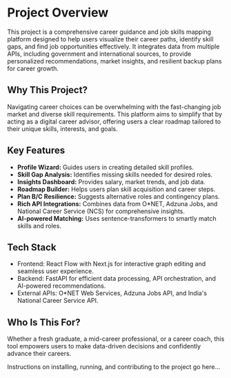 # Project Overview
This project is a comprehensive career guidance and job skills mapping platform designed to help users visualize their career paths, identify skill gaps, and find job opportunities effectively. It integrates data from multiple APIs, including government and international sources, to provide personalized recommendations, market insights, and resilient backup plans for career growth.

## Why This Project?
Navigating career choices can be overwhelming with the fast-changing job market and diverse skill requirements. This platform aims to simplify that by acting as a digital career advisor, offering users a clear roadmap tailored to their unique skills, interests, and goals.

## Key Features
- **Profile Wizard:** Guides users in creating detailed skill profiles.
- **Skill Gap Analysis:** Identifies missing skills needed for desired roles.
- **Insights Dashboard:** Provides salary, market trends, and job data.
- **Roadmap Builder:** Helps users plan skill acquisition and career steps.
- **Plan B/C Resilience:** Suggests alternative roles and contingency plans.
- **Rich API Integrations:** Combines data from O*NET, Adzuna Jobs, and National Career Service (NCS) for comprehensive insights.
- **AI-powered Matching:** Uses sentence-transformers to smartly match skills and roles.

## Tech Stack
- Frontend: React Flow with Next.js for interactive graph editing and seamless user experience.
- Backend: FastAPI for efficient data processing, API orchestration, and AI-powered recommendations.
- External APIs: O*NET Web Services, Adzuna Jobs API, and India's National Career Service API.

## Who Is This For?
Whether a fresh graduate, a mid-career professional, or a career coach, this tool empowers users to make data-driven decisions and confidently advance their careers.


Instructions on installing, running, and contributing to the project go here...
